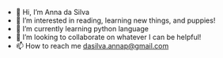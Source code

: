 - 👋 Hi, I’m Anna da Silva
- 👀 I’m interested in reading, learning new things, and puppies!
- 🌱 I’m currently learning python language
- 💞️ I’m looking to collaborate on whatever I can be helpful!
- 📫 How to reach me dasilva.annap@gmail.com

<!---
dasilva-anna/dasilva-anna is a ✨ special ✨ repository because its `README.md` (this file) appears on your GitHub profile.
You can click the Preview link to take a look at your changes.
--->
